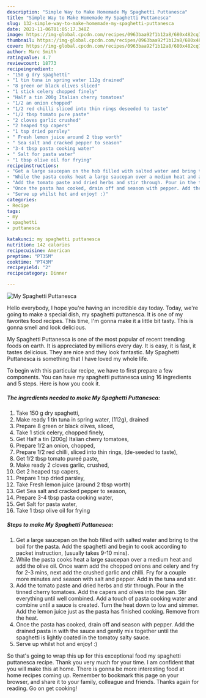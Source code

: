 ```yaml
---
description: "Simple Way to Make Homemade My Spaghetti Puttanesca"
title: "Simple Way to Make Homemade My Spaghetti Puttanesca"
slug: 132-simple-way-to-make-homemade-my-spaghetti-puttanesca
date: 2021-11-06T01:05:17.348Z
image: https://img-global.cpcdn.com/recipes/0963baa92f1b12a8/680x482cq70/my-spaghetti-puttanesca-recipe-main-photo.jpg
thumbnail: https://img-global.cpcdn.com/recipes/0963baa92f1b12a8/680x482cq70/my-spaghetti-puttanesca-recipe-main-photo.jpg
cover: https://img-global.cpcdn.com/recipes/0963baa92f1b12a8/680x482cq70/my-spaghetti-puttanesca-recipe-main-photo.jpg
author: Marc Smith
ratingvalue: 4.7
reviewcount: 18773
recipeingredient:
- "150 g dry spaghetti"
- "1 tin tuna in spring water 112g drained"
- "8 green or black olives sliced"
- "1 stick celery chopped finely"
- "Half a tin 200g Italian cherry tomatoes"
- "1/2 an onion chopped"
- "1/2 red chilli sliced into thin rings deseeded to taste"
- "1/2 tbsp tomato pure paste"
- "2 cloves garlic crushed"
- "2 heaped tsp capers"
- "1 tsp dried parsley"
- " Fresh lemon juice around 2 tbsp worth"
- " Sea salt and cracked pepper to season"
- "3-4 tbsp pasta cooking water"
- " Salt for pasta water"
- "1 tbsp olive oil for frying"
recipeinstructions:
- "Get a large saucepan on the hob filled with salted water and bring to the boil for the pasta. Add the spaghetti and begin to cook according to packet instruction, (usually takes 9-10 mins)."
- "While the pasta cooks heat a large saucepan over a medium heat and add the olive oil. Once warm add the chopped onions and celery and fry for 2-3 mins, next add the crushed garlic and chilli. Fry for a couple more minutes and season with salt and pepper. Add in the tuna and stir."
- "Add the tomato paste and dried herbs and stir through. Pour in the tinned cherry tomatoes. Add the capers and olives into the pan. Stir everything until well combined. Add a touch of pasta cooking water and combine until a sauce is created. Turn the heat down to low and simmer. Add the lemon juice just as the pasta has finished cooking. Remove from the heat."
- "Once the pasta has cooked, drain off and season with pepper. Add the drained pasta in with the sauce and gently mix together until the spaghetti is lightly coated in the tomatoy salty sauce."
- "Serve up whilst hot and enjoy! :)"
categories:
- Recipe
tags:
- my
- spaghetti
- puttanesca

katakunci: my spaghetti puttanesca 
nutrition: 142 calories
recipecuisine: American
preptime: "PT35M"
cooktime: "PT43M"
recipeyield: "2"
recipecategory: Dinner

---
```



![My Spaghetti Puttanesca](https://img-global.cpcdn.com/recipes/0963baa92f1b12a8/680x482cq70/my-spaghetti-puttanesca-recipe-main-photo.jpg)

Hello everybody, I hope you're having an incredible day today. Today, we're going to make a special dish, my spaghetti puttanesca. It is one of my favorites food recipes. This time, I'm gonna make it a little bit tasty. This is gonna smell and look delicious.

My Spaghetti Puttanesca is one of the most popular of recent trending foods on earth. It is appreciated by millions every day. It is easy, it is fast, it tastes delicious. They are nice and they look fantastic. My Spaghetti Puttanesca is something that I have loved my whole life.




To begin with this particular recipe, we have to first prepare a few components. You can have my spaghetti puttanesca using 16 ingredients and 5 steps. Here is how you cook it.

<!--inarticleads1-->

##### The ingredients needed to make My Spaghetti Puttanesca:

1. Take 150 g dry spaghetti,
1. Make ready 1 tin tuna in spring water, (112g), drained
1. Prepare 8 green or black olives, sliced,
1. Take 1 stick celery, chopped finely,
1. Get Half a tin (200g) Italian cherry tomatoes,
1. Prepare 1/2 an onion, chopped,
1. Prepare 1/2 red chilli, sliced into thin rings, (de-seeded to taste),
1. Get 1/2 tbsp tomato pureé paste,
1. Make ready 2 cloves garlic, crushed,
1. Get 2 heaped tsp capers,
1. Prepare 1 tsp dried parsley,
1. Take  Fresh lemon juice (around 2 tbsp worth)
1. Get  Sea salt and cracked pepper to season,
1. Prepare 3-4 tbsp pasta cooking water,
1. Get  Salt for pasta water,
1. Take 1 tbsp olive oil for frying




<!--inarticleads2-->

##### Steps to make My Spaghetti Puttanesca:

1. Get a large saucepan on the hob filled with salted water and bring to the boil for the pasta. Add the spaghetti and begin to cook according to packet instruction, (usually takes 9-10 mins).
1. While the pasta cooks heat a large saucepan over a medium heat and add the olive oil. Once warm add the chopped onions and celery and fry for 2-3 mins, next add the crushed garlic and chilli. Fry for a couple more minutes and season with salt and pepper. Add in the tuna and stir.
1. Add the tomato paste and dried herbs and stir through. Pour in the tinned cherry tomatoes. Add the capers and olives into the pan. Stir everything until well combined. Add a touch of pasta cooking water and combine until a sauce is created. Turn the heat down to low and simmer. Add the lemon juice just as the pasta has finished cooking. Remove from the heat.
1. Once the pasta has cooked, drain off and season with pepper. Add the drained pasta in with the sauce and gently mix together until the spaghetti is lightly coated in the tomatoy salty sauce.
1. Serve up whilst hot and enjoy! :)




So that's going to wrap this up for this exceptional food my spaghetti puttanesca recipe. Thank you very much for your time. I am confident that you will make this at home. There is gonna be more interesting food at home recipes coming up. Remember to bookmark this page on your browser, and share it to your family, colleague and friends. Thanks again for reading. Go on get cooking!
